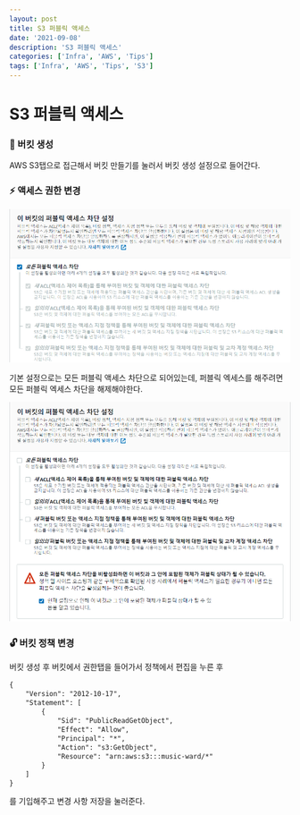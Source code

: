 ```yaml
---
layout: post
title: S3 퍼블릭 액세스
date: '2021-09-08'
description: 'S3 퍼블릭 액세스'
categories: ['Infra', 'AWS', 'Tips']
tags: ['Infra', 'AWS', 'Tips', 'S3']
---
```

# S3 퍼블릭 액세스

### 📑 버킷 생성

AWS S3탭으로 접근해서 버킷 만들기를 눌러서 버킷 생성 설정으로 들어간다.



### ⚡ 액세스 권한 변경

![s3_non_public.png](https://github.com/leeseojune53/yatudy/blob/main/images/Aws/s3_non_public.png?raw=true)

기본 설정으로는 모든 퍼블릭 액세스 차단으로 되어있는데, 퍼블릭 엑세스를 해주려면 모든 퍼블릭 엑세스 차단을 해제해야한다.

![s3_public.png](https://github.com/leeseojune53/yatudy/blob/main/images/Aws/s3_public.png?raw=true)



### 🔓 버킷 정책 변경

버킷 생성 후 버킷에서 권한탭을 들어가서 정책에서 편집을 누른 후

```
{
    "Version": "2012-10-17",
    "Statement": [
        {
            "Sid": "PublicReadGetObject",
            "Effect": "Allow",
            "Principal": "*",
            "Action": "s3:GetObject",
            "Resource": "arn:aws:s3:::music-ward/*"
        }
    ]
}
```

를 기입해주고 변경 사항 저장을 눌러준다.